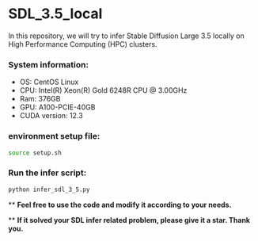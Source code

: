 # SDL_3.5_local
In this repository, we will try to infer Stable Diffusion Large 3.5 locally on High Performance Computing (HPC) clusters.

### System information:
- OS: CentOS Linux
- CPU: Intel(R) Xeon(R) Gold 6248R CPU @ 3.00GHz
- Ram: 376GB
- GPU: A100-PCIE-40GB
- CUDA version: 12.3
### environment setup file: 
```bash
source setup.sh
```
### Run the infer script:
```bash
python infer_sdl_3_5.py
```
**
**Feel free to use the code and modify it according to your needs.**

**
**If it solved your SDL infer related problem, please give it a star. Thank you.**
